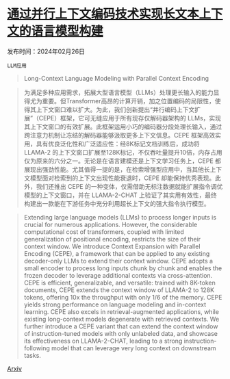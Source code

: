 # [通过并行上下文编码技术实现长文本上下文的语言模型构建](https://arxiv.org/abs/2402.16617)

发布时间：2024年02月26日

`LLM应用`

> Long-Context Language Modeling with Parallel Context Encoding

> 为满足多种应用需求，拓展大型语言模型（LLMs）处理更长输入的能力显得尤为重要。但Transformer高昂的计算开销，加之位置编码的局限性，使得其上下文窗口难以扩大。为此，我们创新提出“并行编码上下文扩展”（CEPE）框架，它可无缝应用于所有现存仅解码器架构的 LLMs，实现其上下文窗口的有效扩展。此框架运用小巧的编码器分段处理长输入，通过跨注意力机制让冻结的解码器能够汲取更多上下文信息。CEPE 框架高效实用，具有优良泛化性和广泛适应性：经8K标记文档训练后，成功将 LLAMA-2 的上下文窗口扩展至128K标记，不仅吞吐量提升10倍，内存占用仅为原来的六分之一。无论是在语言建模还是上下文学习任务上，CEPE 都展现出强劲性能。尤其值得一提的是，在检索增强型应用中，当其他长上下文模型面对检索到的上下文出现性能衰退时，CEPE 却能保持优秀表现。此外，我们还推出 CEPE 的一种变体，仅需借助无标注数据就能扩展指令调优模型的上下文窗口，并在 LLAMA-2-CHAT 上验证了其实用有效性，最终构建出一款能在下游任务中充分利用超长上下文的强大指令执行模型。

> Extending large language models (LLMs) to process longer inputs is crucial for numerous applications. However, the considerable computational cost of transformers, coupled with limited generalization of positional encoding, restricts the size of their context window. We introduce Context Expansion with Parallel Encoding (CEPE), a framework that can be applied to any existing decoder-only LLMs to extend their context window. CEPE adopts a small encoder to process long inputs chunk by chunk and enables the frozen decoder to leverage additional contexts via cross-attention. CEPE is efficient, generalizable, and versatile: trained with 8K-token documents, CEPE extends the context window of LLAMA-2 to 128K tokens, offering 10x the throughput with only 1/6 of the memory. CEPE yields strong performance on language modeling and in-context learning. CEPE also excels in retrieval-augmented applications, while existing long-context models degenerate with retrieved contexts. We further introduce a CEPE variant that can extend the context window of instruction-tuned models with only unlabeled data, and showcase its effectiveness on LLAMA-2-CHAT, leading to a strong instruction-following model that can leverage very long context on downstream tasks.

[Arxiv](https://arxiv.org/abs/2402.16617)